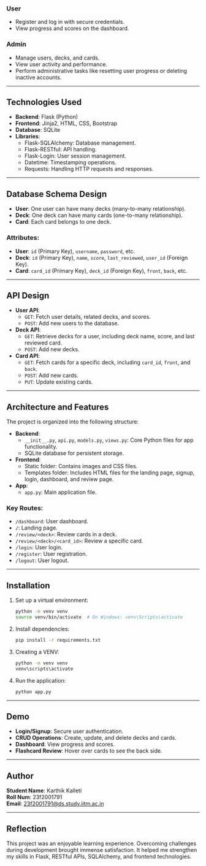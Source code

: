 ### User
- Register and log in with secure credentials.
- View progress and scores on the dashboard.

### Admin
- Manage users, decks, and cards.
- View user activity and performance.
- Perform administrative tasks like resetting user progress or deleting inactive accounts.

---

## Technologies Used

- **Backend**: Flask (Python)
- **Frontend**: Jinja2, HTML, CSS, Bootstrap
- **Database**: SQLite
- **Libraries**:
  - Flask-SQLAlchemy: Database management.
  - Flask-RESTful: API handling.
  - Flask-Login: User session management.
  - Datetime: Timestamping operations.
  - Requests: Handling HTTP requests and responses.

---

## Database Schema Design

- **User**: One user can have many decks (many-to-many relationship).
- **Deck**: One deck can have many cards (one-to-many relationship).
- **Card**: Each card belongs to one deck.

### Attributes:
- **User**: `id` (Primary Key), `username`, `password`, etc.
- **Deck**: `id` (Primary Key), `name`, `score`, `last_reviewed`, `user_id` (Foreign Key).
- **Card**: `card_id` (Primary Key), `deck_id` (Foreign Key), `front`, `back`, etc.

---

## API Design

- **User API**:
  - `GET`: Fetch user details, related decks, and scores.
  - `POST`: Add new users to the database.
- **Deck API**:
  - `GET`: Retrieve decks for a user, including deck name, score, and last reviewed card.
  - `POST`: Add new decks.
- **Card API**:
  - `GET`: Fetch cards for a specific deck, including `card_id`, `front`, and `back`.
  - `POST`: Add new cards.
  - `PUT`: Update existing cards.

---

## Architecture and Features

The project is organized into the following structure:
- **Backend**:
  - `__init__.py`, `api.py`, `models.py`, `views.py`: Core Python files for app functionality.
  - SQLite database for persistent storage.
- **Frontend**:
  - Static folder: Contains images and CSS files.
  - Templates folder: Includes HTML files for the landing page, signup, login, dashboard, and review page.
- **App**:
  - `app.py`: Main application file.

### Key Routes:
- `/dashboard`: User dashboard.
- `/`: Landing page.
- `/review/<deck>`: Review cards in a deck.
- `/review/<deck>/<card_id>`: Review a specific card.
- `/login`: User login.
- `/register`: User registration.
- `/logout`: User logout.

---

## Installation

1. Set up a virtual environment:
   ```bash
   python -m venv venv
   source venv/bin/activate  # On Windows: venv\Scripts\activate
   ```
2. Install dependencies:
   ```bash
   pip install -r requirements.txt
   ```
3. Creating a VENV:
   ```bash
   python -m venv venv
   venv\scripts\activate
   ```
4. Run the application:
   ```bash
   python app.py
   ```

---

## Demo

- **Login/Signup**: Secure user authentication.
- **CRUD Operations**: Create, update, and delete decks and cards.
- **Dashboard**: View progress and scores.
- **Flashcard Review**: Hover over cards to see the back side.

---

## Author

**Student Name**: Karthik Kalleti  
**Roll Num**: 23f2001791  
**Email**: 23f2001791@ds.study.iitm.ac.in  

---

## Reflection

This project was an enjoyable learning experience. Overcoming challenges during development brought immense satisfaction. It helped me strengthen my skills in Flask, RESTful APIs, SQLAlchemy, and frontend technologies.
